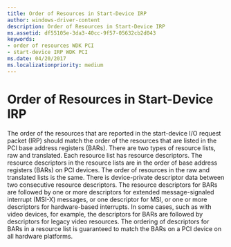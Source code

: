 ```yaml
---
title: Order of Resources in Start-Device IRP
author: windows-driver-content
description: Order of Resources in Start-Device IRP
ms.assetid: df55105e-3da3-40cc-9f57-05632cb2d043
keywords:
- order of resources WDK PCI
- start-device IRP WDK PCI
ms.date: 04/20/2017
ms.localizationpriority: medium
---
```


# Order of Resources in Start-Device IRP


The order of the resources that are reported in the start-device I/O request packet (IRP) should match the order of the resources that are listed in the PCI base address registers (BARs). There are two types of resource lists, raw and translated. Each resource list has resource descriptors. The resource descriptors in the resource lists are in the order of base address registers (BARs) on PCI devices. The order of resources in the raw and translated lists is the same. There is device-private descriptor data between two consecutive resource descriptors. The resource descriptors for BARs are followed by one or more descriptors for extended message-signaled interrupt (MSI-X) messages, or one descriptor for MSI, or one or more descriptors for hardware-based interrupts. In some cases, such as with video devices, for example, the descriptors for BARs are followed by descriptors for legacy video resources. The ordering of descriptors for BARs in a resource list is guaranteed to match the BARs on a PCI device on all hardware platforms.

 

 




